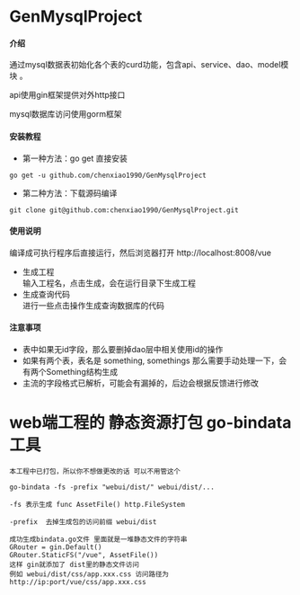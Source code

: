 

# GenMysqlProject

#### 介绍
通过mysql数据表初始化各个表的curd功能，包含api、service、dao、model模块 。 

api使用gin框架提供对外http接口

mysql数据库访问使用gorm框架



#### 安装教程

 
+ 第一种方法：go get 直接安装

```
go get -u github.com/chenxiao1990/GenMysqlProject
```

+ 第二种方法：下载源码编译

```
git clone git@github.com:chenxiao1990/GenMysqlProject.git
```

 
#### 使用说明

编译成可执行程序后直接运行，然后浏览器打开 http://localhost:8008/vue

+ 生成工程    
  输入工程名，点击生成，会在运行目录下生成工程
+ 生成查询代码  
  进行一些点击操作生成查询数据库的代码


#### 注意事项

+ 表中如果无id字段，那么要删掉dao层中相关使用id的操作
+ 如果有两个表，表名是 something, somethings 那么需要手动处理一下，会有两个Something结构生成
+ 主流的字段格式已解析，可能会有漏掉的，后边会根据反馈进行修改

 

# web端工程的 静态资源打包 go-bindata工具

```
本工程中已打包，所以你不想做更改的话 可以不用管这个

go-bindata -fs -prefix "webui/dist/" webui/dist/...

-fs 表示生成 func AssetFile() http.FileSystem

-prefix  去掉生成包的访问前缀 webui/dist

成功生成bindata.go文件 里面就是一堆静态文件的字符串
GRouter = gin.Default()
GRouter.StaticFS("/vue", AssetFile())
这样 gin就添加了 dist里的静态文件访问  
例如 webui/dist/css/app.xxx.css 访问路径为 http://ip:port/vue/css/app.xxx.css
```